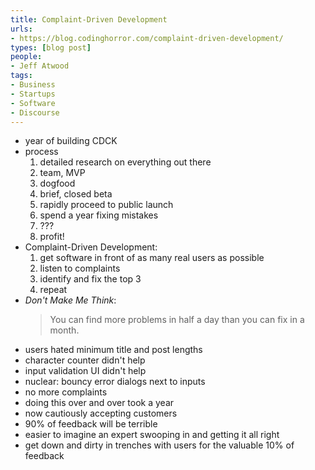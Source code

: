```yaml
---
title: Complaint-Driven Development
urls:
- https://blog.codinghorror.com/complaint-driven-development/
types: [blog post]
people:
- Jeff Atwood
tags:
- Business
- Startups
- Software
- Discourse
---
```


- year of building CDCK
- process
  1.  detailed research on everything out there
  2.  team, MVP
  3.  dogfood
  4.  brief, closed beta
  5.  rapidly proceed to public launch
  6.  spend a year fixing mistakes
  7.  ???
  8.  profit!
- Complaint-Driven Development:
  1.  get software in front of as many real users as possible
  2.  listen to complaints
  3.  identify and fix the top 3
  4.  repeat
- _Don't Make Me Think_:
  > You can find more problems in half a day than you can fix in a month.
- users hated minimum title and post lengths
- character counter didn't help
- input validation UI didn't help
- nuclear: bouncy error dialogs next to inputs
- no more complaints
- doing this over and over took a year
- now cautiously accepting customers
- 90% of feedback will be terrible
- easier to imagine an expert swooping in and getting it all right
- get down and dirty in trenches with users for the valuable 10% of feedback

